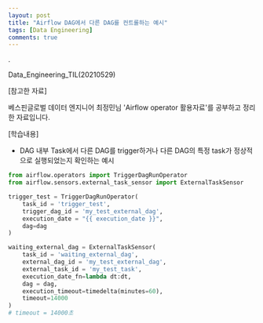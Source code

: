 ```yaml
---
layout: post
title: "Airflow DAG에서 다른 DAG를 컨트롤하는 예시"
tags: [Data Engineering]
comments: true
---
```


.

Data_Engineering_TIL(20210529)

[참고한 자료]

베스핀글로벌 데이터 엔지니어 최정민님 'Airflow operator 활용자료'를 공부하고 정리한 자료입니다.

[학습내용]


- DAG 내부 Task에서 다른 DAG를 trigger하거나 다른 DAG의 특정 task가 정상적으로 실행되었는지 확인하는 예시


```python
from airflow.operators import TriggerDagRunOperator
from airflow.sensors.external_task_sensor import ExternalTaskSensor

trigger_test = TriggerDagRunOperator(
    task_id = 'trigger_test',
    trigger_dag_id = 'my_test_external_dag',
    execution_date = "{{ execution_date }}",
    dag=dag
)

waiting_external_dag = ExternalTaskSensor(
    task_id = 'waiting_external_dag',
    external_dag_id = 'my_test_external_dag',
    external_task_id = 'my_test_task',
    execution_date_fn=lambda dt:dt,
    dag = dag,
    execution_timeout=timedelta(minutes=60),
    timeout=14000
)
# timeout = 14000초
```
